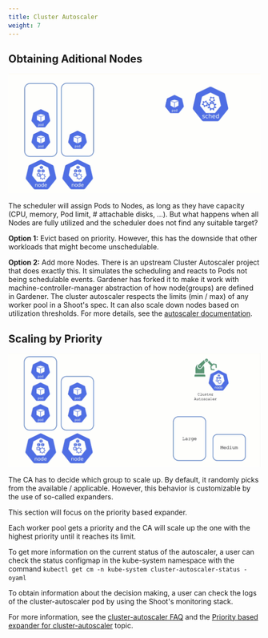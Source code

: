 ```yaml
---
title: Cluster Autoscaler
weight: 7
---
```


## Obtaining Aditional Nodes

![](./images/additional-nodes.gif)

The scheduler will assign Pods to Nodes, as long as they have capacity (CPU, memory, Pod limit, # attachable disks, ...). But what happens when all Nodes are fully utilized and the scheduler does not find any suitable target?

**Option 1:** Evict based on priority. However, this has the downside that other workloads that might become unschedulable.

**Option 2:** Add more Nodes. There is an upstream Cluster Autoscaler project that does exactly this. It simulates the scheduling and reacts to Pods not being schedulable events. Gardener has forked it to make it work with machine-controller-manager abstraction of how node(groups) are defined in Gardener. 
The cluster autoscaler respects the limits (min / max) of any worker pool in a Shoot's spec. It can also scale down nodes based on utilization thresholds. For more details, see the [autoscaler documentation](https://github.com/gardener/autoscaler/blob/machine-controller-manager-provider/cluster-autoscaler/FAQ.md). 

## Scaling by Priority

![](./images/priority-scaling.gif)

The CA has to decide which group to scale up. By default, it randomly picks from the available / applicable. However, this behavior is customizable by the use of so-called expanders.

This section will focus on the priority based expander.

Each worker pool gets a priority and the CA will scale up the one with the highest priority until it reaches its limit.

To get more information on the current status of the autoscaler, a user can check the status configmap in the kube-system namespace with the command
`kubectl get cm -n kube-system cluster-autoscaler-status -oyaml`

To obtain information about the decision making, a user can check the logs of the cluster-autoscaler pod by using the Shoot's monitoring stack.

For more information, see the [cluster-autoscaler FAQ](https://github.com/gardener/autoscaler/blob/machine-controller-manager-provider/cluster-autoscaler/FAQ.md#what-are-expanders) and the [Priority based expander for cluster-autoscaler](https://github.com/gardener/autoscaler/blob/machine-controller-manager-provider/cluster-autoscaler/expander/priority/readme.md) topic.